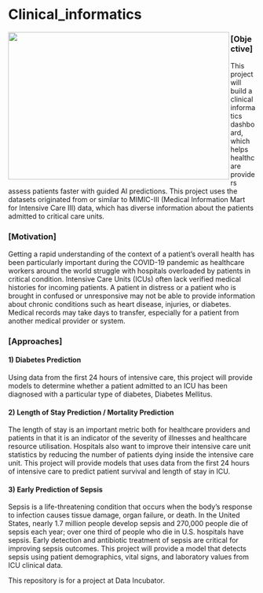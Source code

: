 # Clinical_informatics
<a href="url"><img src="https://www.ohsu.edu/sites/default/files/2019-01/HCIN%20icon.jpg" align="left" height="300" width="450"></a>
 
### [Objective]
This project will build a clinical informatics dashboard, which helps healthcare providers assess patients faster with guided AI predictions. This project uses the datasets originated from or similar to MIMIC-III (Medical Information Mart for Intensive Care III) data, which has diverse information about the patients admitted to critical care units.

### [Motivation]
Getting a rapid understanding of the context of a patient’s overall health has been particularly important during the COVID-19 pandemic as healthcare workers around the world struggle with hospitals overloaded by patients in critical condition. Intensive Care Units (ICUs) often lack verified medical histories for incoming patients. A patient in distress or a patient who is brought in confused or unresponsive may not be able to provide information about chronic conditions such as heart disease, injuries, or diabetes. Medical records may take days to transfer, especially for a patient from another medical provider or system.

### [Approaches]

#### 1) Diabetes Prediction
Using data from the first 24 hours of intensive care, this project will provide models to determine whether a patient admitted to an ICU has been diagnosed with a particular type of diabetes, Diabetes Mellitus. 

#### 2) Length of Stay Prediction / Mortality Prediction
The length of stay is an important metric both for healthcare providers and patients in that it is an indicator of the severity of illnesses and healthcare resource utilisation. Hospitals also want to improve their intensive care unit statistics by reducing the number of patients dying inside the intensive care unit. This project will provide models that uses data from the first 24 hours of intensive care to predict patient survival and length of stay in ICU.

#### 3) Early Prediction of Sepsis
Sepsis is a life-threatening condition that occurs when the body’s response to infection causes tissue damage, organ failure, or death. In the United States, nearly 1.7 million people develop sepsis and 270,000 people die of sepsis each year; over one third of people who die in U.S. hospitals have sepsis. Early detection and antibiotic treatment of sepsis are critical for improving sepsis outcomes. This project will provide a model that detects sepsis using patient demographics, vital signs, and laboratory values from ICU clinical data.

This repository is for a project at Data Incubator.
